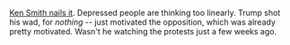 <a href="https://twitter.com/KenSmith/status/1285537655787225090">Ken Smith nails it</a>. Depressed people are thinking too linearly. Trump shot his wad, for <i>nothing</i> -- just motivated the opposition, which was already pretty motivated. Wasn't he watching the protests just a few weeks ago.  
